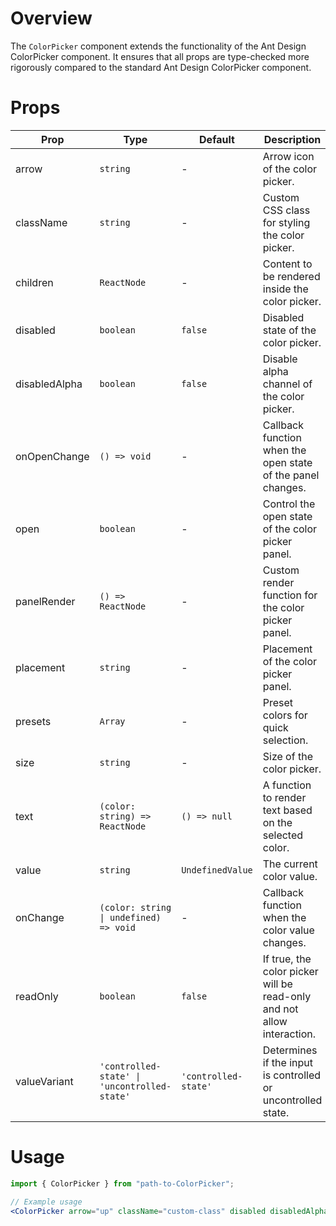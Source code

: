 # Overview

The `ColorPicker` component extends the functionality of the Ant Design ColorPicker component. It ensures that all props are type-checked more rigorously compared to the standard Ant Design ColorPicker component.

# Props

| Prop          | Type                                         | Default              | Description                                                            |
| ------------- | -------------------------------------------- | -------------------- | ---------------------------------------------------------------------- |
| arrow         | `string`                                     | -                    | Arrow icon of the color picker.                                        |
| className     | `string`                                     | -                    | Custom CSS class for styling the color picker.                         |
| children      | `ReactNode`                                  | -                    | Content to be rendered inside the color picker.                        |
| disabled      | `boolean`                                    | `false`              | Disabled state of the color picker.                                    |
| disabledAlpha | `boolean`                                    | `false`              | Disable alpha channel of the color picker.                             |
| onOpenChange  | `() => void`                                 | -                    | Callback function when the open state of the panel changes.            |
| open          | `boolean`                                    | -                    | Control the open state of the color picker panel.                      |
| panelRender   | `() => ReactNode`                            | -                    | Custom render function for the color picker panel.                     |
| placement     | `string`                                     | -                    | Placement of the color picker panel.                                   |
| presets       | `Array`                                      | -                    | Preset colors for quick selection.                                     |
| size          | `string`                                     | -                    | Size of the color picker.                                              |
| text          | `(color: string) => ReactNode`               | `() => null`         | A function to render text based on the selected color.                 |
| value         | `string`                                     | `UndefinedValue`     | The current color value.                                               |
| onChange      | `(color: string \| undefined) => void`       | -                    | Callback function when the color value changes.                        |
| readOnly      | `boolean`                                    | `false`              | If true, the color picker will be read-only and not allow interaction. |
| valueVariant  | `'controlled-state' \| 'uncontrolled-state'` | `'controlled-state'` | Determines if the input is controlled or uncontrolled state.           |

# Usage

```jsx
import { ColorPicker } from "path-to-ColorPicker";

// Example usage
<ColorPicker arrow="up" className="custom-class" disabled disabledAlpha onOpenChange={() => console.log("Open state changed")} open={true} panelRender={() => <div>Custom Panel</div>} placement="topLeft" presets={["#000", "#fff", "#ff0000"]} size="large" text={(color) => <span>{color}</span>} value="#ff0000" onChange={(color) => console.log("Color changed:", color)} readOnly valueVariant="controlled-state" />;
```
